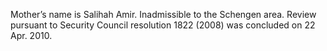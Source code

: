  Mother’s name is Salihah Amir. Inadmissible to the Schengen area. Review 
pursuant to Security Council resolution 1822 (2008) was concluded on 22 Apr. 
2010. 
